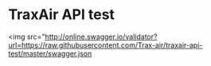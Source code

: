 # TraxAir API test

<img src="http://online.swagger.io/validator?url=https://raw.githubusercontent.com/Trax-air/traxair-api-test/master/swagger.json
